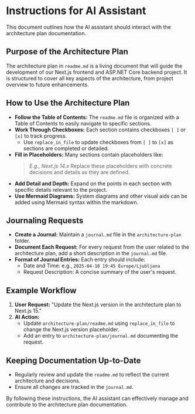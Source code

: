 # Instructions for AI Assistant

This document outlines how the AI assistant should interact with the architecture plan documentation.

## Purpose of the Architecture Plan

The architecture plan in `readme.md` is a living document that will guide the development of our Next.js frontend and ASP.NET Core backend project. It is structured to cover all key aspects of the architecture, from project overview to future enhancements.

## How to Use the Architecture Plan

- **Follow the Table of Contents:** The `readme.md` file is organized with a Table of Contents to easily navigate to specific sections.
- **Work Through Checkboxes:** Each section contains checkboxes `[ ]` or `[x]` to track progress.
  - Use `replace_in_file` to update checkboxes from `[ ]` to `[x]` as sections are completed or detailed.
- **Fill in Placeholders:** Many sections contain placeholders like:
  > _E.g., Next.js 14.x_
  > Replace these placeholders with concrete decisions and details as they are defined.
- **Add Detail and Depth:** Expand on the points in each section with specific details relevant to the project.
- **Use Mermaid Diagrams:** System diagrams and other visual aids can be added using Mermaid syntax within the markdown.

## Journaling Requests

- **Create a Journal:** Maintain a `journal.md` file in the `architecture-plan` folder.
- **Document Each Request:** For every request from the user related to the architecture plan, add a short description in the `journal.md` file.
- **Format of Journal Entries:** Each entry should include:
  - Date and Time: e.g., `2025-04-18 19:45 Europe/Ljubljana`
  - Request Description: A concise summary of the user's request.

## Example Workflow

1. **User Request:** "Update the Next.js version in the architecture plan to Next.js 15."
2. **AI Action:**
   - Update `architecture-plan/readme.md` using `replace_in_file` to change the Next.js version placeholder.
   - Add an entry to `architecture-plan/journal.md` documenting the request.

## Keeping Documentation Up-to-Date

- Regularly review and update the `readme.md` to reflect the current architecture and decisions.
- Ensure all changes are tracked in the `journal.md`.

By following these instructions, the AI assistant can effectively manage and contribute to the architecture plan documentation.

